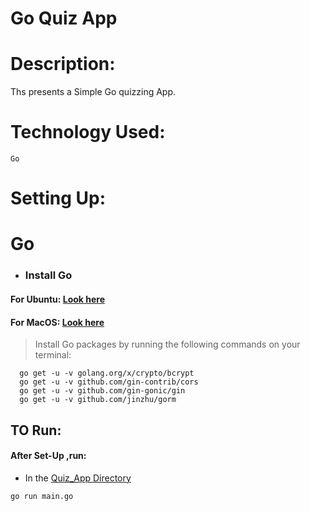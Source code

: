 # Go Quiz App

# Description:

Ths presents a Simple Go quizzing App.

# Technology Used:
	Go
# Setting Up:
# Go
* ### Install Go
#### For Ubuntu: [Look here](https://go.dev/dl/go1.20.2.darwin-arm64.pkg)
#### For MacOS: [Look here](https://go.dev/dl/go1.20.2.linux-amd64.tar.gz)

>Install Go packages by running the following commands on your terminal:
```
  go get -u -v golang.org/x/crypto/bcrypt
  go get -u -v github.com/gin-contrib/cors
  go get -u -v github.com/gin-gonic/gin
  go get -u -v github.com/jinzhu/gorm
```
## TO Run:
#### After Set-Up ,run:
* In the [Quiz_App Directory](https://github.com/Sachinsharmak/Go-Quiz-App-/tree/main/Quiz_App)
>
`go run main.go
`
